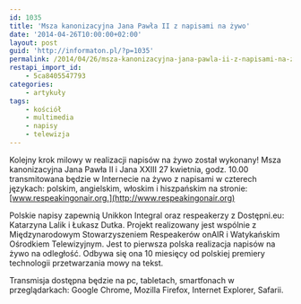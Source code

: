 ```yaml
---
id: 1035
title: 'Msza kanonizacyjna Jana Pawła II z napisami na żywo'
date: '2014-04-26T10:00:00+02:00'
layout: post
guid: 'http://informaton.pl/?p=1035'
permalink: /2014/04/26/msza-kanonizacyjna-jana-pawla-ii-z-napisami-na-zywo/
restapi_import_id:
    - 5ca8405547793
categories:
    - artykuły
tags:
    - kościół
    - multimedia
    - napisy
    - telewizja
---
```


Kolejny krok milowy w realizacji napisów na żywo został wykonany! Msza kanonizacyjna Jana Pawła II i Jana XXIII 27 kwietnia, godz. 10.00 transmitowana będzie w Internecie na żywo z napisami w czterech językach: polskim, angielskim, włoskim i hiszpańskim na stronie: [www.respeakingonair.org.](http://www.respeakingonair.org)

Polskie napisy zapewnią Unikkon Integral oraz respeakerzy z Dostępni.eu: Katarzyna Lalik i Łukasz Dutka. Projekt realizowany jest wspólnie z Międzynarodowym Stowarzyszeniem Respeakerów onAIR i Watykańskim Ośrodkiem Telewizyjnym. Jest to pierwsza polska realizacja napisów na żywo na odległość. Odbywa się ona 10 miesięcy od polskiej premiery technologii przetwarzania mowy na tekst.

Transmisja dostępna będzie na pc, tabletach, smartfonach w przeglądarkach: Google Chrome, Mozilla Firefox, Internet Explorer, Safarii.